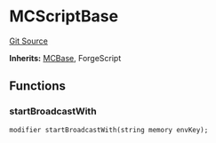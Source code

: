 # MCScriptBase
[Git Source](https://github.com/metacontract/mc/blob/7db22f6d7abc05705d21c7601fb406ca49c18557/src/devkit/MCBase.sol)

**Inherits:**
[MCBase](../Flattened.sol/abstract.MCBase.md), ForgeScript


## Functions
### startBroadcastWith


```solidity
modifier startBroadcastWith(string memory envKey);
```

